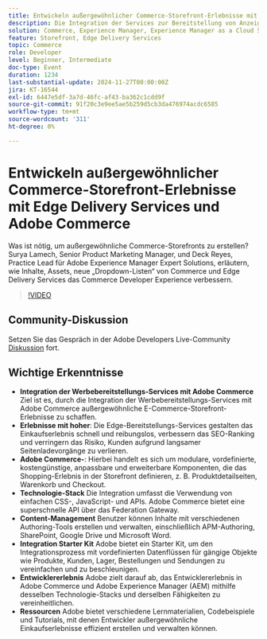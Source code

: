 ```yaml
---
title: Entwickeln außergewöhnlicher Commerce-Storefront-Erlebnisse mit Edge Delivery Services und Adobe Commerce
description: Die Integration der Services zur Bereitstellung von Anzeigen mit Adobe Commerce verbessert E-Commerce-Storefronts durch die Nutzung wirkungsvoller Erlebnisse, schneller Edge-Bereitstellung, anpassbarer Adobe Commerce-Dropdown-Menüs und eines einheitlichen Technologie-Stacks für verbessertes SEO, schnelleres Laden von Seiten und nahtlose Entwicklererlebnisse.
solution: Commerce, Experience Manager, Experience Manager as a Cloud Service
feature: Storefront, Edge Delivery Services
topic: Commerce
role: Developer
level: Beginner, Intermediate
doc-type: Event
duration: 1234
last-substantial-update: 2024-11-27T00:00:00Z
jira: KT-16544
exl-id: 6447e5df-3a7d-46fc-af43-ba362c1cdd9f
source-git-commit: 91f20c3e9ee5ae5b259d5cb3da476974acdc6585
workflow-type: tm+mt
source-wordcount: '311'
ht-degree: 0%

---
```


# Entwickeln außergewöhnlicher Commerce-Storefront-Erlebnisse mit Edge Delivery Services und Adobe Commerce

Was ist nötig, um außergewöhnliche Commerce-Storefronts zu erstellen? Surya Lamech, Senior Product Marketing Manager, und Deck Reyes, Practice Lead für Adobe Experience Manager Expert Solutions, erläutern, wie Inhalte, Assets, neue „Dropdown-Listen“ von Commerce und Edge Delivery Services das Commerce Developer Experience verbessern.

>[!VIDEO](https://video.tv.adobe.com/v/3439471/?learn=on&enablevpops)

## Community-Diskussion

Setzen Sie das Gespräch in der Adobe Developers Live-Community [Diskussion](https://adobe.ly/3Ccxkja) fort.

## Wichtige Erkenntnisse

* **Integration der Werbebereitstellungs-Services mit Adobe Commerce** Ziel ist es, durch die Integration der Werbebereitstellungs-Services mit Adobe Commerce außergewöhnliche E-Commerce-Storefront-Erlebnisse zu schaffen.
* **Erlebnisse mit hoher**: Die Edge-Bereitstellungs-Services gestalten das Einkaufserlebnis schnell und reibungslos, verbessern das SEO-Ranking und verringern das Risiko, Kunden aufgrund langsamer Seitenladevorgänge zu verlieren.
* **Adobe Commerce-**: Hierbei handelt es sich um modulare, vordefinierte, kostengünstige, anpassbare und erweiterbare Komponenten, die das Shopping-Erlebnis in der Storefront definieren, z. B. Produktdetailseiten, Warenkorb und Checkout.
* **Technologie-Stack** Die Integration umfasst die Verwendung von einfachen CSS-, JavaScript- und APIs. Adobe Commerce bietet eine superschnelle API über das Federation Gateway.
* **Content-Management** Benutzer können Inhalte mit verschiedenen Authoring-Tools erstellen und verwalten, einschließlich APM-Authoring, SharePoint, Google Drive und Microsoft Word.
* **Integration Starter Kit** Adobe bietet ein Starter Kit, um den Integrationsprozess mit vordefinierten Datenflüssen für gängige Objekte wie Produkte, Kunden, Lager, Bestellungen und Sendungen zu vereinfachen und zu beschleunigen.
* **Entwicklererlebnis** Adobe zielt darauf ab, das Entwicklererlebnis in Adobe Commerce und Adobe Experience Manager (AEM) mithilfe desselben Technologie-Stacks und derselben Fähigkeiten zu vereinheitlichen.
* **Ressourcen** Adobe bietet verschiedene Lernmaterialien, Codebeispiele und Tutorials, mit denen Entwickler außergewöhnliche Einkaufserlebnisse effizient erstellen und verwalten können.
